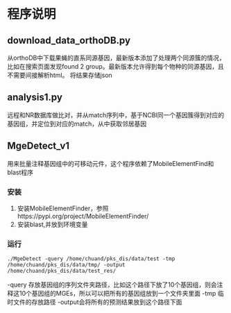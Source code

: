 # 程序说明
## download_data_orthoDB.py 
从orthoDB中下载果蝇的直系同源基因，最新版本添加了处理两个同源簇的情况，比如在搜索页面发现found 2 group。最新版本允许得到每个物种的同源基因，且不需要间接解析html。 将结果存储json
## analysis1.py
远程和NR数据库做比对，并从match序列中，基于NCBI同一个基因簇得到对应的基因组，并定位到对应的match，从中获取邻居基因
## MgeDetect_v1
用来批量注释基因组中的可移动元件，这个程序依赖了MobileElementFind和blast程序
### 安装
1. 安装MobileElementFinder，参照https://pypi.org/project/MobileElementFinder/
2. 安装blast,并放到环境变量
### 运行
```
./MgeDetect -query /home/chuand/pks_dis/data/test -tmp /home/chuand/pks_dis/data/tmp/ -output /home/chuand/pks_dis/data/test_res/
```
-query 存放基因组的序列文件夹路径，比如这个路径下放了10个基因组，则会注释这10个基因组的MGEs，所以可以把所有的基因组放到一个文件夹里面
-tmp 临时文件的存放路径
-output会将所有的预测结果放到这个路径下面
